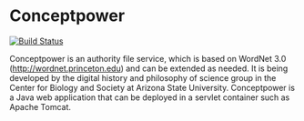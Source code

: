 # Conceptpower 
[![Build Status](http://diging.asu.edu:8091/buildStatus/icon?job=Conceptpower_deploy_on_push_to_develop)](http://diging.asu.edu:8091/job/Conceptpower_deploy_on_push_to_develop/)

Conceptpower is an authority file service, which is based on WordNet 3.0 (http://wordnet.princeton.edu) and can be extended as needed. It is being developed by the digital history and philosophy of science group in the Center for Biology and Society at Arizona State University. Conceptpower is a Java web application that can be deployed in a servlet container such as Apache Tomcat.
